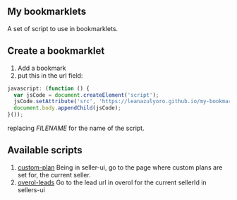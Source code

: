 ## My bookmarklets
A set of script to use in bookmarklets.

## Create a bookmarklet

1. Add a bookmark
2. put this in the url field:
```javascript
javascript: (function () {
  var jsCode = document.createElement('script');
  jsCode.setAttribute('src', 'https://leanazulyoro.github.io/my-bookmarklets/FILENAME.js');
  document.body.appendChild(jsCode);
}());
```
replacing _FILENAME_ for the name of the script.

## Available scripts
1. [custom-plan](https://leanazulyoro.github.io/bookmarklets/custom-plan.js)
Being in seller-ui, go to the page where custom plans are set for, the current seller.
2. [overol-leads](https://leanazulyoro.github.io/bookmarklets/overol-leads.js)
Go to the lead url in overol for the current sellerId in sellers-ui
